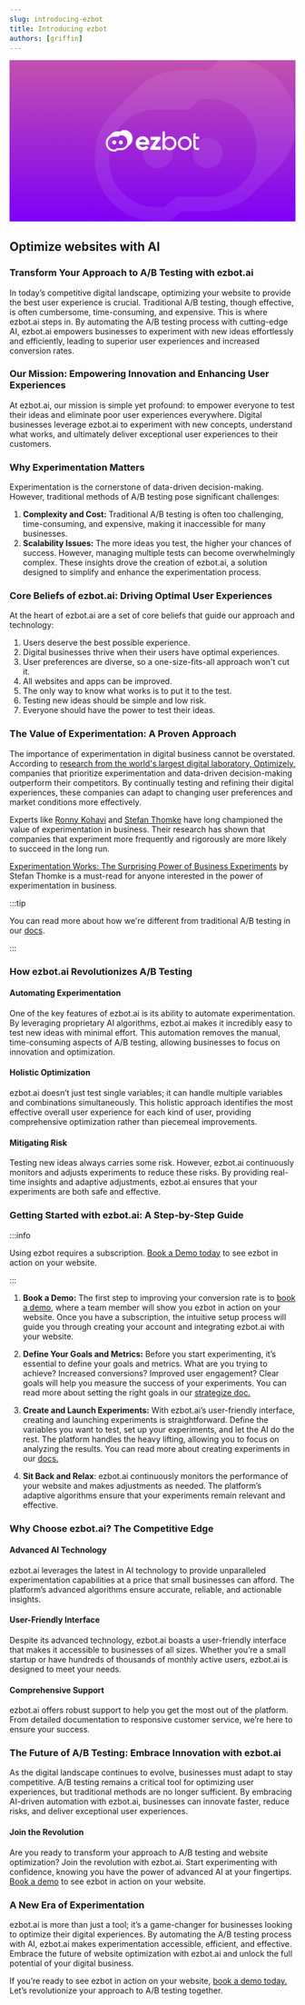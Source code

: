 ```yaml
---
slug: introducing-ezbot
title: Introducing ezbot
authors: [griffin]
---
```


![ezbot logo](./ezbot-card.jpg)

## Optimize websites with AI

### Transform Your Approach to A/B Testing with ezbot.ai

In today’s competitive digital landscape, optimizing your website to provide the best user experience is crucial. Traditional A/B testing, though effective, is often cumbersome, time-consuming, and expensive. This is where ezbot.ai steps in. By automating the A/B testing process with cutting-edge AI, ezbot.ai empowers businesses to experiment with new ideas effortlessly and efficiently, leading to superior user experiences and increased conversion rates.

<!-- truncate -->

### Our Mission: Empowering Innovation and Enhancing User Experiences

At ezbot.ai, our mission is simple yet profound: to empower everyone to test their ideas and eliminate poor user experiences everywhere. Digital businesses leverage ezbot.ai to experiment with new concepts, understand what works, and ultimately deliver exceptional user experiences to their customers.

### Why Experimentation Matters

Experimentation is the cornerstone of data-driven decision-making. However, traditional methods of A/B testing pose significant challenges:

1. **Complexity and Cost:** Traditional A/B testing is often too challenging, time-consuming, and expensive, making it inaccessible for many businesses.
2. **Scalability Issues:** The more ideas you test, the higher your chances of success. However, managing multiple tests can become overwhelmingly complex.
   These insights drove the creation of ezbot.ai, a solution designed to simplify and enhance the experimentation process.

### Core Beliefs of ezbot.ai: Driving Optimal User Experiences

At the heart of ezbot.ai are a set of core beliefs that guide our approach and technology:

1. Users deserve the best possible experience.
2. Digital businesses thrive when their users have optimal experiences.
3. User preferences are diverse, so a one-size-fits-all approach won't cut it.
4. All websites and apps can be improved.
5. The only way to know what works is to put it to the test.
6. Testing new ideas should be simple and low risk.
7. Everyone should have the power to test their ideas.

### The Value of Experimentation: A Proven Approach

The importance of experimentation in digital business cannot be overstated. According to [research from the world's largest digital laboratory, Optimizely,](https://www.optimizely.com/127000-experiments/) companies that prioritize experimentation and data-driven decision-making outperform their competitors. By continually testing and refining their digital experiences, these companies can adapt to changing user preferences and market conditions more effectively.

Experts like [Ronny Kohavi](https://www.linkedin.com/in/ronnyk/) and [Stefan Thomke](https://www.hbs.edu/faculty/Pages/profile.aspx?facId=6566) have long championed the value of experimentation in business. Their research has shown that companies that experiment more frequently and rigorously are more likely to succeed in the long run.

[Experimentation Works: The Surprising Power of Business Experiments](https://www.amazon.com/Experimentation-Works-Surprising-Business-Experiments/dp/B085KB2KDX/) by Stefan Thomke is a must-read for anyone interested in the power of experimentation in business.

:::tip

You can read more about how we're different from traditional A/B testing in our [docs](/introduction/benefits).

:::

### How ezbot.ai Revolutionizes A/B Testing

#### Automating Experimentation

One of the key features of ezbot.ai is its ability to automate experimentation. By leveraging proprietary AI algorithms, ezbot.ai makes it incredibly easy to test new ideas with minimal effort. This automation removes the manual, time-consuming aspects of A/B testing, allowing businesses to focus on innovation and optimization.

#### Holistic Optimization

ezbot.ai doesn’t just test single variables; it can handle multiple variables and combinations simultaneously. This holistic approach identifies the most effective overall user experience for each kind of user, providing comprehensive optimization rather than piecemeal improvements.

#### Mitigating Risk

Testing new ideas always carries some risk. However, ezbot.ai continuously monitors and adjusts experiments to reduce these risks. By providing real-time insights and adaptive adjustments, ezbot.ai ensures that your experiments are both safe and effective.

### Getting Started with ezbot.ai: A Step-by-Step Guide

:::info

Using ezbot requires a subscription. [Book a Demo today](https://share.hsforms.com/1I0YA0vzaTj69zmgJ-p0o_Aqht4f) to see ezbot in action on your website.

:::

1. **Book a Demo:** The first step to improving your conversion rate is to [book a demo](https://share.hsforms.com/1I0YA0vzaTj69zmgJ-p0o_Aqht4f), where a team member will show you ezbot in action on your website. Once you have a subscription, the intuitive setup process will guide you through creating your account and integrating ezbot.ai with your website.

2. **Define Your Goals and Metrics:** Before you start experimenting, it’s essential to define your goals and metrics. What are you trying to achieve? Increased conversions? Improved user engagement? Clear goals will help you measure the success of your experiments. You can read more about setting the right goals in our [strategize doc.](/get-started/strategize)

3. **Create and Launch Experiments:** With ezbot.ai’s user-friendly interface, creating and launching experiments is straightforward. Define the variables you want to test, set up your experiments, and let the AI do the rest. The platform handles the heavy lifting, allowing you to focus on analyzing the results. You can read more about creating experiments in our [docs.](/get-started/your-first-optimization/)

4. **Sit Back and Relax**: ezbot.ai continuously monitors the performance of your website and makes adjustments as needed. The platform’s adaptive algorithms ensure that your experiments remain relevant and effective.

### Why Choose ezbot.ai? The Competitive Edge

#### Advanced AI Technology

ezbot.ai leverages the latest in AI technology to provide unparalleled experimentation capabilities at a price that small businesses can afford. The platform’s advanced algorithms ensure accurate, reliable, and actionable insights.

#### User-Friendly Interface

Despite its advanced technology, ezbot.ai boasts a user-friendly interface that makes it accessible to businesses of all sizes. Whether you’re a small startup or have hundreds of thousands of monthly active users, ezbot.ai is designed to meet your needs.

#### Comprehensive Support

ezbot.ai offers robust support to help you get the most out of the platform. From detailed documentation to responsive customer service, we’re here to ensure your success.

### The Future of A/B Testing: Embrace Innovation with ezbot.ai

As the digital landscape continues to evolve, businesses must adapt to stay competitive. A/B testing remains a critical tool for optimizing user experiences, but traditional methods are no longer sufficient. By embracing AI-driven automation with ezbot.ai, businesses can innovate faster, reduce risks, and deliver exceptional user experiences.

#### Join the Revolution

Are you ready to transform your approach to A/B testing and website optimization? Join the revolution with ezbot.ai. Start experimenting with confidence, knowing you have the power of advanced AI at your fingertips. [Book a demo](https://share.hsforms.com/1I0YA0vzaTj69zmgJ-p0o_Aqht4f) to see ezbot in action on your website.

### A New Era of Experimentation

ezbot.ai is more than just a tool; it’s a game-changer for businesses looking to optimize their digital experiences. By automating the A/B testing process with AI, ezbot.ai makes experimentation accessible, efficient, and effective. Embrace the future of website optimization with ezbot.ai and unlock the full potential of your digital business.

If you’re ready to see ezbot in action on your website, [book a demo today.](https://share.hsforms.com/1I0YA0vzaTj69zmgJ-p0o_Aqht4f) Let’s revolutionize your approach to A/B testing together.

